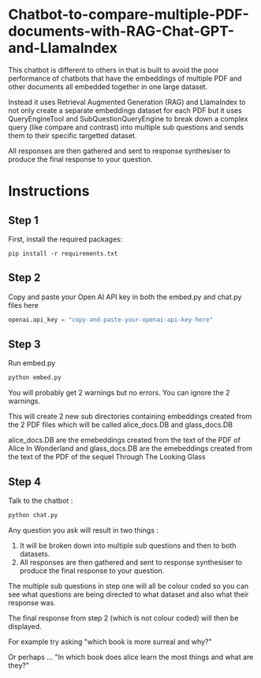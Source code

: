 # Chatbot-to-compare-multiple-PDF-documents-with-RAG-Chat-GPT-and-LlamaIndex
This chatbot is different to others in that is built to avoid the poor performance of chatbots that have the embeddings of multiple PDF and other documents all embedded together in one large dataset.

Instead it uses Retrieval Augmented Generation (RAG) and LlamaIndex to not only create a separate embeddings dataset for each PDF but it uses QueryEngineTool and SubQuestionQueryEngine to break down a complex query (like compare and contrast) into multiple sub questions and sends them to their specific targetted dataset.

All responses are then gathered and sent to response synthesiser to produce the final response to your question.

# Instructions

## Step 1

First, install the required packages:

```
pip install -r requirements.txt
```

## Step 2

Copy and paste your Open AI API key in both the embed.py and chat.py files here

```python
openai.api_key = "copy-and-paste-your-openai-api-key-here"
```

## Step 3 

Run embed.py 

```python
python embed.py 
```

You will probably get 2 warnings but no errors. You can ignore the 2 warnings.

This will create 2 new sub directories containing embeddings created from the 2 PDF files which will be called alice_docs.DB and glass_docs.DB

alice_docs.DB are the emebeddings created from the text of the PDF of Alice In Wonderland and glass_docs.DB are the emebeddings created from the text of the PDF of the sequel Through The Looking Glass

## Step 4

Talk to the chatbot :

```python
python chat.py
```

Any question you ask will result in two things : 

1) It will be broken down into multiple sub questions and then to both datasets.
2) All responses are then gathered and sent to response synthesiser to produce the final response to your question.
 
The multiple sub questions in step one will all be colour coded so you can see what questions are being directed to what dataset and also what their response was.

The final response from step 2 (which is not colour coded) will then be displayed.

For example try asking "which book is more surreal and why?"

Or perhaps ... "In which book does alice learn the most things and what are they?"



